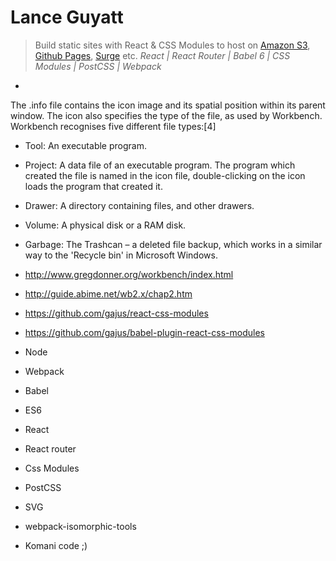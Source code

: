 # Lance Guyatt

> Build static sites with React & CSS Modules to host on [Amazon S3](https://aws.amazon.com/s3/), [Github Pages](https://pages.github.com/), [Surge](https://surge.sh/) etc.
> *React | React Router | Babel 6 | CSS Modules | PostCSS | Webpack*

*

The .info file contains the icon image and its spatial position within its parent window. The icon also specifies the type of the file, as used by Workbench. Workbench recognises five different file types:[4]

* Tool: An executable program.
* Project: A data file of an executable program. The program which created the file is named in the icon file, double-clicking on the icon loads the program that created it.
* Drawer: A directory containing files, and other drawers.
* Volume: A physical disk or a RAM disk.
* Garbage: The Trashcan – a deleted file backup, which works in a similar way to the 'Recycle bin' in Microsoft Windows.

* http://www.gregdonner.org/workbench/index.html
* http://guide.abime.net/wb2.x/chap2.htm

* https://github.com/gajus/react-css-modules
* https://github.com/gajus/babel-plugin-react-css-modules

* Node
* Webpack
* Babel
* ES6
* React
* React router
* Css Modules
* PostCSS
* SVG
* webpack-isomorphic-tools
* Komani code ;)
